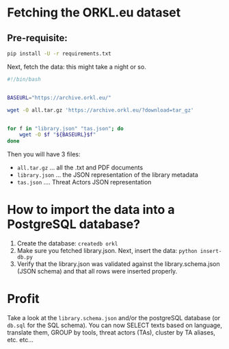 # Fetching the ORKL.eu dataset

## Pre-requisite:

```bash
pip install -U -r requirements.txt
```

Next, fetch the data: this might take a night or so.

```bash
#!/bin/bash


BASEURL="https://archive.orkl.eu/"

wget -O all.tar.gz 'https://archive.orkl.eu/?download=tar_gz'


for f in "library.json" "tas.json"; do
	wget -O $f "${BASEURL}$f"
done
```

Then you will have 3 files: 
- `all.tar.gz`  ... all the .txt and PDF documents
- `library.json` ... the JSON representation of the library metadata
- `tas.json` .... Threat Actors JSON representation



# How to import the data into a PostgreSQL database?

1. Create the database: `createdb orkl`
2. Make sure you fetched library.json. Next, insert the data: `python insert-db.py`
3. Verify that the library.json was validated against the library.schema.json (JSON schema) and that all rows were inserted properly.

# Profit

Take a look at the `library.schema.json` and/or the postgreSQL database (or `db.sql` for the SQL schema).
You can now SELECT texts based on language, translate them, GROUP by tools, threat actors (TAs), cluster by TA aliases, etc. etc...


